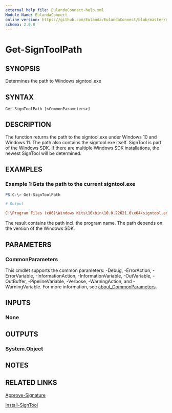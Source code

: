 ```yaml
---
external help file: EulandaConnect-help.xml
Module Name: EulandaConnect
online version: https://github.com/Eulanda/EulandaConnect/blob/master/docs/Get-SignToolPath.md
schema: 2.0.0
---
```


# Get-SignToolPath

## SYNOPSIS
Determines the path to Windows signtool.exe

## SYNTAX

```
Get-SignToolPath [<CommonParameters>]
```

## DESCRIPTION
The function returns the path to the signtool.exe under Windows 10 and Windows 11. The path also contains the signtool.exe itself. SignTool is part of the Windows SDK. If there are multiple Windows SDK installations, the newest SignTool will be determined.

## EXAMPLES

### Example 1:Gets the path to the current signtool.exe
```powershell
PS C:\> Get-SignToolPath
```

```ini
# Output 

C:\Program Files (x86)\Windows Kits\10\bin\10.0.22621.0\x64\signtool.exe
```

The result contains the path incl. the program name. The path depends on the version of the Windows SDK.

## PARAMETERS

### CommonParameters
This cmdlet supports the common parameters: -Debug, -ErrorAction, -ErrorVariable, -InformationAction, -InformationVariable, -OutVariable, -OutBuffer, -PipelineVariable, -Verbose, -WarningAction, and -WarningVariable. For more information, see [about_CommonParameters](http://go.microsoft.com/fwlink/?LinkID=113216).

## INPUTS

### None

## OUTPUTS

### System.Object
## NOTES

## RELATED LINKS

[Approve-Signature](Approve-Signature.md)

[Install-SignTool](Install-SignTool.md)

